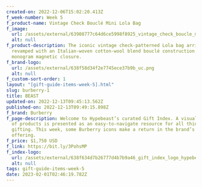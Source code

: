 ```yaml
---
created-on: 2022-12-06T15:02:20.413Z
f_week-number: Week 5
f_product-name: Vintage Check Bouclé Mini Lola Bag
f_image:
  url: /assets/external/63908777c64d6ce5998f8925_vintage_check_boucle_mini_lola_bag.png
  alt: null
f_product-description: The iconic vintage check-patterned Lola bag arrives
  revamped with an Italian-woven cotton-wool blend bouclé construction and TB
  monogram magnetic closure.
f_brand-logo:
  url: /assets/external/638f58d34f2e7745ece37b9b_uc.png
  alt: null
f_custom-sort-order: 1
layout: "[gift-guide-items-week-5].html"
slug: burberry-1
title: BEAST
updated-on: 2022-12-13T09:45:13.562Z
published-on: 2022-12-13T09:49:15.898Z
f_brand: Burberry
f_page-description: Welcome to Hypebeast’s curated Gift Index. A visual library
  of products is presented as an easy-to-navigate resource for all things
  gifting. This week, some Burberry icons make a return in the brand’s latest
  offering.
f_price: $1,750 USD
f_link: https://bit.ly/3PohsMP
f_index-logo:
  url: /assets/external/638f634d7b26777d4b7b9a46_gift_index_logo_hypebeast_burberry.svg
  alt: null
tags: gift-guide-items-week-5
date: 2023-02-01T02:46:19.782Z
---
```

